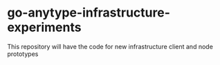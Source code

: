 # go-anytype-infrastructure-experiments
This repository will have the code for new infrastructure client and node prototypes
